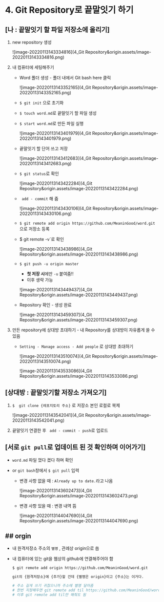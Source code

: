 # 4. Git Repository로 끝말잇기 하기



## [나 : 끝말잇기 할 파일 저장소에 올리기]   

1. new repository 생성

   ![image-20220113143334816](4_Git Repository&origin.assets/image-20220113143334816.png)



2. 내 컴퓨터에 세팅해주기

   - Word 폴더 생성 - 폴더 내에서 Git bash here 클릭

     ![image-20220113143352165](4_Git Repository&origin.assets/image-20220113143352165.png)

     

   - `$ git init` 으로 초기화

   - `$ touch word.md`로 끝말잇기 할 파일 생성

   - `$ start word.md`로 만든 파일 실행

     ![image-20220113143401979](4_Git Repository&origin.assets/image-20220113143401979.png)

     

   - 끝말잇기 할 단어 쓰고 저장

     ![image-20220113143412683](4_Git Repository&origin.assets/image-20220113143412683.png)

     

   - `$ git status`로 확인

     ![image-20220113143422284](4_Git Repository&origin.assets/image-20220113143422284.png)

     

   - ` add - commit` 해 줌

     ![image-20220113143430106](4_Git Repository&origin.assets/image-20220113143430106.png)

     

   - `$ git remote add origin https://github.com/MeaninGood/word.git` 으로 저장소 등록

   - $ git remote -v`로 확인

     ![image-20220113143438986](4_Git Repository&origin.assets/image-20220113143438986.png)

     

   - `$ git push -u origin master` 

     - **첫 저장 시**에만 `-u` 붙여줌!!
     - 이후 생략 가능

     ![image-20220113143449437](4_Git Repository&origin.assets/image-20220113143449437.png)

     

   - Repository 확인 - 생성 완료

     ![image-20220113143459307](4_Git Repository&origin.assets/image-20220113143459307.png)

     



3. 만든 repository에 상대방 초대하기 - 내 Repository를 상대방이 자유롭게 쓸 수 있음

   - `Setting - Manage access - Add people` 로 상대방 초대하기

     ![image-20220113143510074](4_Git Repository&origin.assets/image-20220113143510074.png)

     

     ![image-20220113143533086](4_Git Repository&origin.assets/image-20220113143533086.png)





## [상대방 : 끝말잇기할 저장소 가져오기]

1. `$  git clone {레포지토리 주소}` 로 저장소 본인 로컬로 복제

   ![image-20220113143542041](4_Git Repository&origin.assets/image-20220113143542041.png)



2. 끝말잇기 연결한 후 ` add - commit - push`로 업로드

   



## [서로 `git pull`로 업데이트 된 것 확인하며 이어가기]

- `word.md` 파일 껐다 켰다 하며 확인

- or `git bash`창에서 `$ git pull` 입력

  - 변경 사항 없을 때 : `Already up to date.`라고 나옴

    ![image-20220113143602473](4_Git Repository&origin.assets/image-20220113143602473.png)

  - 변경 사항 있을 때 : 변경 내역 뜸
  
    ![image-20220113144047690](4_Git Repository&origin.assets/image-20220113144047690.png)







## ## orgin

- 내 원격저장소 주소의 `별명` , 관례상 origin으로 씀

- 내 컴퓨터에 있는 git을 웹상의 github에 연결해주어야 함

  ```bash
  $ git remote add origin https://github.com/MeaninGood/word.git
  
  git의 {원격저장소}에 {추가}할 건데 {별명은 origin}이고 {주소}는 이거다.
  
  # 주소 길게 쓰기 귀찮으니까 주소에 별명 달아줌
  # 한번 지정해두면 git remote add til https://github.com/MeaninGood/word.git로 지정 후
  # 이후 git remote add til만 해줘도 됨
  ```

  